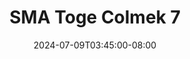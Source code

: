 --- 
title: "SMA Toge Colmek 7"
description: "video  video bokep SMA Toge Colmek 7 ig full vidio baru"
date: 2024-07-09T03:45:00-08:00
file_code: "gwih2y7r9e49"
draft: false
cover: "tvw5lcmb1rh9b95p.jpg"
tags: ["SMA", "Toge", "Colmek", "bokep-indo", "bokep-viral", "bokep-ig"]
length: 140
fld_id: "1482576"
foldername: "ANJE"
categories: ["ANJE"]
views: 0
---